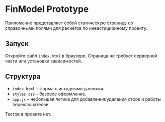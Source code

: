# FinModel Prototype

Приложение представляет собой статическую страницу со справочными полями для расчётов по инвестиционному проекту.

## Запуск

Откройте файл `index.html` в браузере. Страница не требует серверной части или установки зависимостей.

## Структура

- `index.html` – форма с исходными данными.
- `styles.css` – базовое оформление.
- `app.js` – небольшая логика для добавления/удаления строк и работы переключателей.

Тестов в проекте нет.
